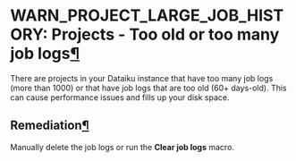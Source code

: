 WARN\_PROJECT\_LARGE\_JOB\_HISTORY: Projects \- Too old or too many job logs[¶](#warn-project-large-job-history-projects-too-old-or-too-many-job-logs "Permalink to this heading")
==================================================================================================================================================================================


There are projects in your Dataiku instance that have too many job logs (more than 1000\) or that have job logs that are too old (60\+ days\-old). This can cause performance issues and fills up your disk space.



Remediation[¶](#remediation "Permalink to this heading")
--------------------------------------------------------


Manually delete the job logs or run the **Clear job logs** macro.